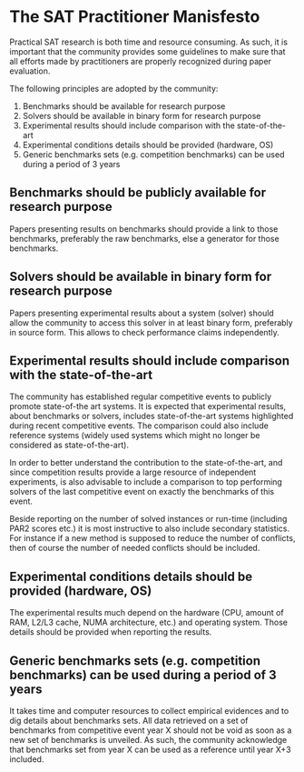 # The SAT Practitioner Manisfesto

Practical SAT research is both time and resource consuming.
As such, it is important that the community provides some
guidelines to make sure that all efforts made by practitioners
are properly recognized during paper evaluation.

The following principles are adopted by the community:

1. Benchmarks should be available for research purpose
1. Solvers should be available in binary form for research purpose
1. Experimental results should include comparison with the state-of-the-art
1. Experimental conditions details should be provided (hardware, OS)
1. Generic benchmarks sets (e.g. competition benchmarks) can be used during a period of 3 years


## Benchmarks should be publicly available for research purpose

Papers presenting results on benchmarks should provide a link to those benchmarks,
preferably the raw benchmarks, else a generator for those benchmarks.

## Solvers should be available in binary form for research purpose

Papers presenting experimental results about a system (solver) should
allow the community to access this solver in at least binary form,
preferably in source form. This allows to check performance claims independently.

## Experimental results should include comparison with the state-of-the-art

The community has established regular competitive events to publicly promote state-of-the art systems.
It is expected that experimental results, about benchmarks or solvers, includes state-of-the-art 
systems highlighted during recent competitive events. The comparison could also include
reference systems (widely used systems which might no longer be considered as state-of-the-art).

In order to better understand the contribution to the state-of-the-art, and since competition results
provide a large resource of independent experiments, is also advisable to include a comparison to
top performing solvers of the last competitive event on exactly the benchmarks of this event.

Beside reporting on the number of solved instances or run-time (including PAR2 scores etc.) it is most
instructive to also include secondary statistics.  For instance if a new method is supposed
to reduce the number of conflicts, then of course the number of needed conflicts should be included.

## Experimental conditions details should be provided (hardware, OS)

The experimental results much depend on the hardware (CPU, amount of RAM, L2/L3 cache, NUMA architecture, etc.) and operating system.
Those details should be provided when reporting the results.

## Generic benchmarks sets (e.g. competition benchmarks) can be used during a period of 3 years

It takes time and computer resources to collect empirical evidences and to dig details about benchmarks sets.
All data retrieved on a set of benchmarks from competitive event year X should not be void as soon as a 
new set of benchmarks is unveiled.
As such, the community acknowledge that benchmarks set from year X can be used as a reference until year X+3 included.

